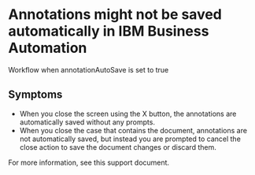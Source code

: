 # Annotations might not be saved automatically in IBM Business Automation
Workflow when
annotationAutoSave is set to true

## Symptoms

- When you close the screen using the X button, the annotations are
automatically saved without any prompts.
- When you close the case that contains the document, annotations are not automatically saved, but
instead you are prompted to cancel the close action to save the document changes or discard
them.

For more information, see this support document.